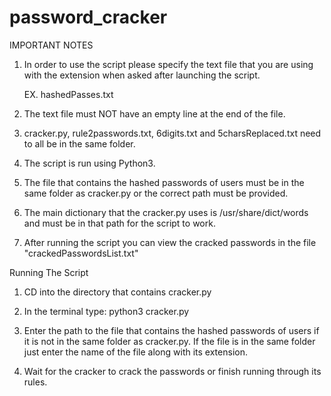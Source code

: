 # password_cracker

IMPORTANT NOTES

1) In order to use the script please specify the text file that you are using with the extension when asked after launching the script.

    EX. hashedPasses.txt

2) The text file must NOT have an empty line at the end of the file.

3) cracker.py, rule2passwords.txt, 6digits.txt and 5charsReplaced.txt need to all be in the same folder.

4) The script is run using Python3.

5) The file that contains the hashed passwords of users must be in the same folder as cracker.py or the correct path must be provided.

6) The main dictionary that the cracker.py uses is /usr/share/dict/words and must be in that path for the script to work.

7) After running the script you can view the cracked passwords in the file "crackedPasswordsList.txt"

Running The Script

1) CD into the directory that contains cracker.py

2) In the terminal type: python3 cracker.py

3) Enter the path to the file that contains the hashed passwords of users if it is not in the same folder as cracker.py. 
   If the file is in the same folder just enter the name of the file along with its extension.

4) Wait for the cracker to crack the passwords or finish running through its rules.
